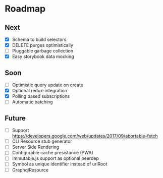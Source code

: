 # Roadmap

## Next

- [x] Schema to build selectors
- [x] DELETE purges optimistically
- [ ] Pluggable garbage collection
- [x] Easy storybook data mocking

## Soon

- [ ] Optimistic query update on create
- [x] Optional redux-integration
- [x] Polling based subscriptions
- [ ] Automatic batching

## Future

- [ ] Support https://developers.google.com/web/updates/2017/09/abortable-fetch
- [ ] CLI Resource stub generator
- [ ] Server Side Rendering
- [ ] Configurable cache presistance (PWA)
- [ ] Immutable.js support as optional peerdep
- [ ] Symbol as unique identifier instead of urlRoot
- [ ] GraphqlResource
